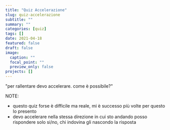 ```yaml
---
title: "Quiz Accelerazione"
slug: quiz-accelerazione
subtitle: ""
summary: ""
categories: [quiz]
tags: []
date: 2021-04-18
featured: false
draft: false
image:
  caption: ""
  focal_point: ""
  preview_only: false
projects: []
---
```


"per rallentare devo accelerare. come è possibile?"

NOTE:
- questo quiz forse è difficile ma reale, mi è successo più volte per questo lo presento
- devo accelerare nella stessa direzione in cui sto andando
posso rispondere solo si/no, chi indovina gli nascondo la risposta